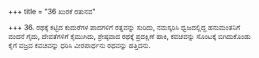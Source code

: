 +++
title = "36 ಖುರಕೆ ರತುನವ"

+++
36. ರಥಕ್ಕೆ ಕಟ್ಟಿದ ಕುದುರೆಗಳ ಪಾದಗಳಿಗೆ ರತ್ನವನ್ನು ಸುರಿದು, ನಮಸ್ಕರಿಸಿ ಧ್ವಜದಲ್ಲಿದ್ದ ಹನುಮಂತನಿಗೆ ವಂದನೆ ಗೈದು, ದೇವತೆಗಳಿಗೆ ಕೈಮುಗಿದು, ಶ್ರೇಷ್ಠವಾದ ರಥಕ್ಕೆ ಪ್ರದಕ್ಷಿಣೆ ಹಾಕಿ, ಕವಚವನ್ನು ಸೊಂಟಕ್ಕೆ ಬಿಗಿದುಕೊಂಡು ಕೈಗೆ ವಜ್ರದ ಕವಚವನ್ನು ಧರಿಸಿ ವೀರಪಾರ್ಥನು ರಥವನ್ನು ಹತ್ತಿದನು.